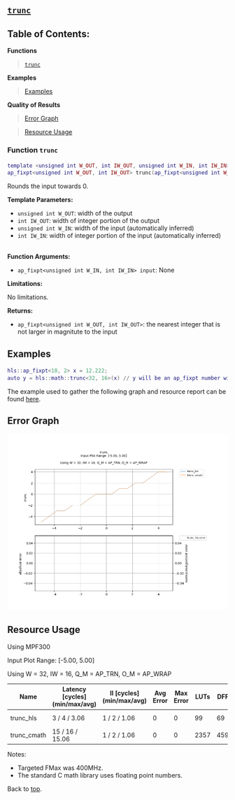 ## [`trunc`](../../include/hls_trunc.hpp)

## Table of Contents:

**Functions**

> [`trunc`](#function-trunc)

**Examples**

> [Examples](#examples)

**Quality of Results**

> [Error Graph](#error-graph)

> [Resource Usage](#resource-usage)

### Function `trunc`
~~~lua
template <unsigned int W_OUT, int IW_OUT, unsigned int W_IN, int IW_IN>
ap_fixpt<unsigned int W_OUT, int IW_OUT> trunc(ap_fixpt<unsigned int W_IN, int IW_IN> input)
~~~

Rounds the input towards 0.



**Template Parameters:**

* `unsigned int W_OUT`: width of the output<br>
* `int IW_OUT`: width of integer portion of the output<br>
* `unsigned int W_IN`: width of the input (automatically inferred)<br>
* `int IW_IN`: width of integer portion of the input (automatically inferred)<br> <br>

**Function Arguments:**

* `ap_fixpt<unsigned int W_IN, int IW_IN> input`: None<br>

**Limitations:**

No limitations.

**Returns:**

- `ap_fixpt<unsigned int W_OUT, int IW_OUT>`: the nearest integer that is not larger in magnitute to the input

## Examples

~~~lua
hls::ap_fixpt<10, 2> x = 12.222;
auto y = hls::math::trunc<32, 16>(x) // y will be an ap_fixpt number with a value of 12.
~~~

The example used to gather the following graph and resource report can be found [here](../../examples/simple/trunc).

## Error Graph

![trunc_D32_I16_S-5.000000_L5.000000](<../graphs/trunc_D32_I16_S-5.000000_L5.000000_graph.png>)

## Resource Usage

Using MPF300


Input Plot Range: [-5.00, 5.00]

Using W = 32, IW = 16, Q_M = AP_TRN, O_M = AP_WRAP



| Name        | Latency [cycles] (min/max/avg)   | II [cycles] (min/max/avg)   |   Avg Error |   Max Error |   LUTs |   DFFs |   DSPs |   LSRAM |   uSRAM | Estimated Frequency   |
|-------------|----------------------------------|-----------------------------|-------------|-------------|--------|--------|--------|---------|---------|-----------------------|
| trunc_hls   | 3 / 4 / 3.06                     | 1 / 2 / 1.06                |           0 |           0 |     99 |     69 |      0 |       0 |       0 | 773.395 MHz           |
| trunc_cmath | 15 / 16 / 15.06                  | 1 / 2 / 1.06                |           0 |           0 |   2357 |   4596 |      0 |       0 |       0 | 392.003 MHz           |

Notes:
- Targeted FMax was 400MHz.
- The standard C math library uses floating point numbers.


Back to [top](#).